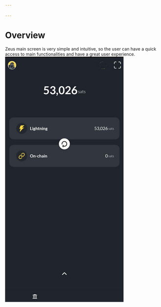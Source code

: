 ```yaml
---

---
```


# Overview
Zeus main screen is very simple and intuitive, so the user can have a quick access to main functionalities and have a great user experience.
![Overview image](/static/img/zeus-overview.jpg)